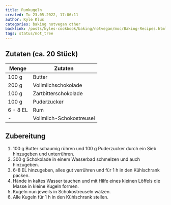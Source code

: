 ```yaml
---
title: Rumkugeln
created: Tu 23.05.2022, 17:06:11
author: Kyle Klus
categories: baking notvegan other
backlink: /posts/kyles-cookbook/baking/notvegan/moc/Baking-Recipes.html
tags: status/not_tree
---
```


## Zutaten (ca. 20 Stück)

| Menge            | Zutaten                  |
| ---------------- | ------------------------ |
| 100 g             | Butter                   |
| 200 g             | Vollmilchschokolade      |
| 100 g             | Zartbitterschokolade     |
| 100 g             | Puderzucker              |
| 6 - 8 EL            | Rum                      |
| -                | Vollmilch-Schokostreusel |

## Zubereitung

1. 100 g Butter schaumig rühren und 100 g Puderzucker durch ein Sieb hinzugeben und unterrühren.
2. 300 g Schokolade in einem Wasserbad schmelzen und auch hinzugeben.
3. 6-8 EL hinzugeben, alles gut verrühren und für 1 h in den Kühlschrank packen.
4. Hände in kaltes Wasser tauchen und mit Hilfe eines kleinen Löffels die Masse in kleine Kugeln formen.
5. Kugeln nun jeweils in Schokostreuseln wälzen.
6. Alle Kugeln für 1 h in den Kühlschrank stellen.
